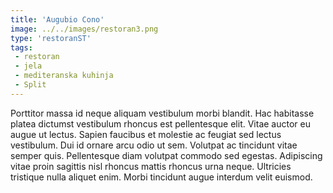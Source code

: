 ```yaml
---
title: 'Augubio Cono'
image: ../../images/restoran3.png
type: 'restoranST'
tags:
 - restoran
 - jela
 - mediteranska kuhinja
 - Split
---
```

Porttitor massa id neque aliquam vestibulum morbi blandit. Hac habitasse platea dictumst vestibulum rhoncus est pellentesque elit. Vitae auctor eu augue ut lectus. Sapien faucibus et molestie ac feugiat sed lectus vestibulum. Dui id ornare arcu odio ut sem. Volutpat ac tincidunt vitae semper quis. Pellentesque diam volutpat commodo sed egestas. Adipiscing vitae proin sagittis nisl rhoncus mattis rhoncus urna neque. Ultricies tristique nulla aliquet enim. Morbi tincidunt augue interdum velit euismod.
